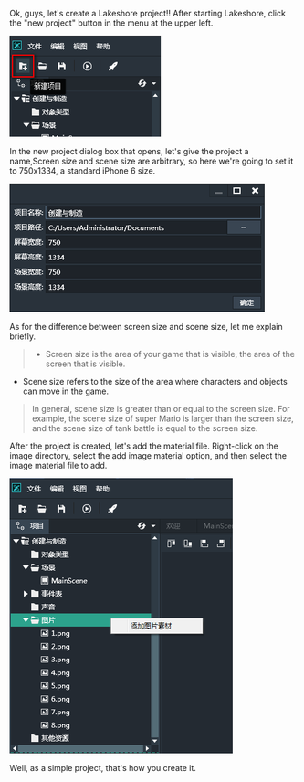 Ok, guys, let's create a Lakeshore project!!
After starting Lakeshore, click the "new project" button in the menu at the upper left.

![](56de9c61247d3.png)

In the new project dialog box that opens, let's give the project a name,Screen size and scene size are arbitrary, so here we're going to set it to 750x1334, a standard iPhone 6 size.

![](56de9c6152b22.png)

As for the difference between screen size and scene size, let me explain briefly.
> - Screen size is the area of your game that is visible, the area of the screen that is visible.
- Scene size refers to the size of the area where characters and objects can move in the game.

> In general, scene size is greater than or equal to the screen size.
For example, the scene size of super Mario is larger than the screen size, and the scene size of tank battle is equal to the screen size.

After the project is created, let's add the material file. Right-click on the image directory, select the add image material option, and then select the image material file to add.

![](56de9c60eb65c.png)

Well, as a simple project, that's how you create it.
